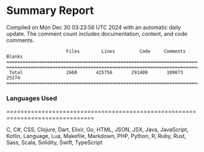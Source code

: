 # Summary Report
Compiled on Mon Dec 30 03:23:56 UTC 2024 with an automatic daily update. The comment count includes documentation, content, and code comments.
```
                      Files        Lines         Code     Comments       Blanks
===============================================================================
===============================================================================
 Total                2660       425756       291409       109073        25274
===============================================================================
```

### Languages Used
===============================================================================


C, C#, CSS, Clojure, Dart, Elixir, Go, HTML, JSON, JSX, Java, JavaScript, Kotlin, Language, Lua, Makefile, Markdown, PHP, Python, R, Ruby, Rust, Sass, Scala, Solidity, Swift, TypeScript

